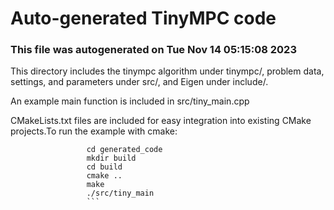 # Auto-generated TinyMPC code

### This file was autogenerated on Tue Nov 14 05:15:08 2023
This directory includes the tinympc algorithm under tinympc/,                 problem data, settings, and parameters under src/, and Eigen under include/.

An example main function is included in src/tiny_main.cpp

CMakeLists.txt files are included for easy integration into                 existing CMake projects.To run the example with cmake:
```
                 cd generated_code
                 mkdir build
                 cd build
                 cmake ..
                 make
                 ./src/tiny_main
                 ```